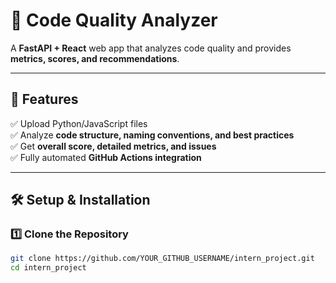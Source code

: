 # 🚀 Code Quality Analyzer

A **FastAPI + React** web app that analyzes code quality and provides **metrics, scores, and recommendations**.

---

## 📌 Features
✅ Upload Python/JavaScript files  
✅ Analyze **code structure, naming conventions, and best practices**  
✅ Get **overall score, detailed metrics, and issues**  
✅ Fully automated **GitHub Actions integration**  

---

## 🛠️ Setup & Installation

### **1️⃣ Clone the Repository**
```sh
git clone https://github.com/YOUR_GITHUB_USERNAME/intern_project.git
cd intern_project
